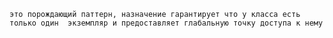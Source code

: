     это порождающий паттерн, назначение гарантирует что у класса есть только один  экземпляр и предоставляет глабальную точку доступа к нему     